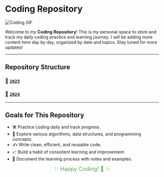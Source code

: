 # Coding Repository

![Coding GIF](https://media.giphy.com/media/26tn33aiTi1jkl6H6/giphy.gif)

Welcome to my **Coding Repository**! This is my personal space to store and track my daily coding practice and learning journey. I will be adding more content here day by day, organized by date and topics. Stay tuned for more updates!

---

## Repository Structure

### 📂 [`2025`](https://github.com/alkayesrifat/Coding/tree/master/2025)

### 📂 [`2024`](https://github.com/alkayesrifat/Coding/tree/master/2024)

---

## Goals for This Repository
- 🛠️ Practice coding daily and track progress.
- 🧠 Explore various algorithms, data structures, and programming concepts.
- ✍️ Write clean, efficient, and reusable code.
- 📈 Build a habit of consistent learning and improvement.
- 🌱 Document the learning process with notes and examples.



<div align="center" style="color:#4CAF50; font-size:18px;">
✨ Happy Coding! 🚀 ✨
</div>
